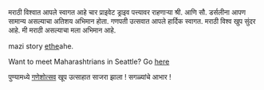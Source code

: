 मराठी विश्वात आपले स्वागत आहे 
चार प्राइवेट ड्राइव पत्त्यावर राहणार्‍या श्री. आणि सौ. डर्सलीना आपण सामान्य असल्याचा अतिशय अभिमान होता.
गणपती उत्सवात आपले हार्दिक स्वागत.
मराठी विश्व खुप सुंदर आहे.
मी मराठी असल्याचा मला अभिमान आहे.

mazi story [ethe](mi_marathi/mi_marathi.md)ahe.

Want to meet Maharashtrians in Seattle? Go [here](seattle/seattle.md)

पुण्यामध्ये [गणेशोत्सव](ganesh/ganeshotsav.md) खूप उत्साहात साजरा झाला ! सगळ्यांचे आभार ! 